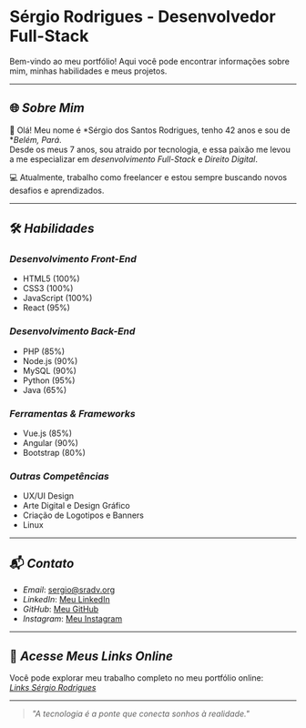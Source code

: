 # Sérgio Rodrigues - Desenvolvedor Full-Stack

Bem-vindo ao meu portfólio! Aqui você pode encontrar informações sobre mim, minhas habilidades e meus projetos.

---

## 🌐 *Sobre Mim*

👋 Olá! Meu nome é *Sérgio dos Santos Rodrigues, tenho 42 anos e sou de **Belém, Pará*.  
Desde os meus 7 anos, sou atraido por tecnologia, e essa paixão me levou a me especializar em *desenvolvimento Full-Stack* e *Direito Digital*. 

💻 Atualmente, trabalho como freelancer e estou sempre buscando novos desafios e aprendizados.

---

## 🛠 *Habilidades*

### *Desenvolvimento Front-End*
- HTML5 (100%)
- CSS3 (100%)
- JavaScript (100%)
- React (95%)

### *Desenvolvimento Back-End*
- PHP (85%)
- Node.js (90%)
- MySQL (90%)
- Python (95%)
- Java (65%)

### *Ferramentas & Frameworks*
- Vue.js (85%)
- Angular (90%)
- Bootstrap (80%)

### *Outras Competências*
- UX/UI Design
- Arte Digital e Design Gráfico
- Criação de Logotipos e Banners
- Linux

---

## 📬 *Contato*

- *Email*: [sergio@sradv.org](mailto:sergio@sradv.org)  
- *LinkedIn*: [Meu LinkedIn](https://www.linkedin.com/in/s%C3%A9rgio-rodrigues-6700512a9/)  
- *GitHub*: [Meu GitHub](https://github.com/sergiosrdev)  
- *Instagram*: [Meu Instagram](https://www.instagram.com/sergiosr.adv/)  

---

## 🌟 *Acesse Meus Links Online*

Você pode explorar meu trabalho completo no meu portfólio online:  
[*Links Sérgio Rodrigues*](https://sradvocacia.w3spaces.com/)

---

> *"A tecnologia é a ponte que conecta sonhos à realidade."*